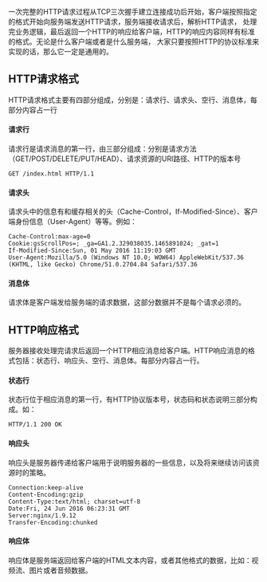 一次完整的HTTP请求过程从TCP三次握手建立连接成功后开始，客户端按照指定的格式开始向服务端发送HTTP请求，服务端接收请求后，解析HTTP请求，
处理完业务逻辑，最后返回一个HTTP的响应给客户端，HTTP的响应内容同样有标准的格式。无论是什么客户端或者是什么服务端，
大家只要按照HTTP的协议标准来实现的话，那么它一定是通用的。

HTTP请求格式
---

HTTP请求格式主要有四部分组成，分别是：请求行、请求头、空行、消息体，每部分内容占一行

#### 请求行
请求行是请求消息的第一行，由三部分组成：分别是请求方法（GET/POST/DELETE/PUT/HEAD）、请求资源的URI路径、HTTP的版本号
```
GET /index.html HTTP/1.1
```
#### 请求头
请求头中的信息有和缓存相关的头（Cache-Control，If-Modified-Since）、客户端身份信息（User-Agent）等等。例如：
```
Cache-Control:max-age=0
Cookie:gsScrollPos=; _ga=GA1.2.329038035.1465891024; _gat=1
If-Modified-Since:Sun, 01 May 2016 11:19:03 GMT
User-Agent:Mozilla/5.0 (Windows NT 10.0; WOW64) AppleWebKit/537.36 (KHTML, like Gecko) Chrome/51.0.2704.84 Safari/537.36
```
#### 消息体
请求体是客户端发给服务端的请求数据，这部分数据并不是每个请求必须的。

HTTP响应格式
---

服务器接收处理完请求后返回一个HTTP相应消息给客户端。HTTP响应消息的格式包括：状态行、响应头、空行、消息体。每部分内容占一行。

#### 状态行
状态行位于相应消息的第一行，有HTTP协议版本号，状态码和状态说明三部分构成。如：
```
HTTP/1.1 200 OK
```
#### 响应头
响应头是服务器传递给客户端用于说明服务器的一些信息，以及将来继续访问该资源时的策略。
```
Connection:keep-alive
Content-Encoding:gzip
Content-Type:text/html; charset=utf-8
Date:Fri, 24 Jun 2016 06:23:31 GMT
Server:nginx/1.9.12
Transfer-Encoding:chunked
```
#### 响应体
响应体是服务端返回给客户端的HTML文本内容，或者其他格式的数据，比如：视频流、图片或者音频数据。



